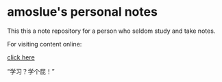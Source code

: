 # amoslue's personal notes

This this a note repository for a person who seldom study and take notes.

For visiting content online:

[click here](amoslue.github.io/public-obsidian/)

“学习？学个屁！”

